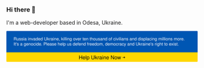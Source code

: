 ### Hi there 👋

I'm a web-developer based in Odesa, Ukraine.

[![banner2-direct](https://raw.githubusercontent.com/vshymanskyy/StandWithUkraine/main/banner2-direct.svg)](https://war.ukraine.ua/)
